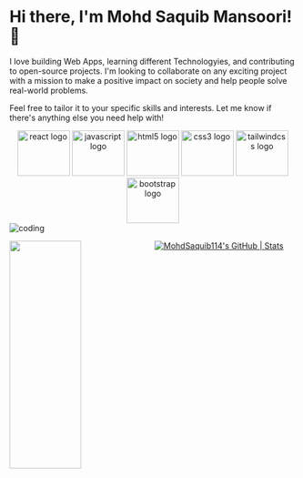 # Hi there, I'm Mohd Saquib Mansoori! 👋
<p>
I love building Web Apps, learning different Technologyies, and contributing to open-source projects. I'm looking to collaborate on any exciting project with a mission to make a positive impact on society and help people solve real-world problems.

Feel free to tailor it to your specific skills and interests. Let me know if there's anything else you need help with!
</p>
<div align="center">
 
  <img src="https://cdn.jsdelivr.net/gh/devicons/devicon/icons/react/react-original.svg" height="80" width="92" alt="react logo"  />
  <img src="https://cdn.jsdelivr.net/gh/devicons/devicon/icons/javascript/javascript-original.svg" height="80" width="92" alt="javascript logo"  />
  <img src="https://cdn.jsdelivr.net/gh/devicons/devicon/icons/html5/html5-original.svg" height="80" width="92" alt="html5 logo"  />
  <img src="https://cdn.jsdelivr.net/gh/devicons/devicon/icons/css3/css3-original.svg" height="80" width="92" alt="css3 logo"  />
  <img src="https://cdn.jsdelivr.net/gh/devicons/devicon/icons/tailwindcss/tailwindcss-original-wordmark.svg" height="80" width="92" alt="tailwindcss logo"  />
  <img src="https://cdn.jsdelivr.net/gh/devicons/devicon/icons/bootstrap/bootstrap-original.svg" height="80" width="92" alt="bootstrap logo"  />

</div>

<img align = "center" alt="coding"  src="https://repository-images.githubusercontent.com/588181932/e36ec678-7984-4cdd-8e4c-a3932772ff8e">


<div>
<img align='left' width='50%' height="400px" src='https://github-readme-stats.vercel.app/api/top-langs/?username=MohdSaquib114&size_weight=0.5&count_weight=0.5'>



[![MohdSaquib114's GitHub | Stats](https://stats.quine.sh/MohdSaquib114/github?theme=dark)](https://quine.sh?utm_source=widgets&utm_campaign=MohdSaquib114)

</div>

